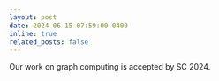 ```yaml
---
layout: post
date: 2024-06-15 07:59:00-0400
inline: true
related_posts: false
---
```


Our work on graph computing is accepted by SC 2024.